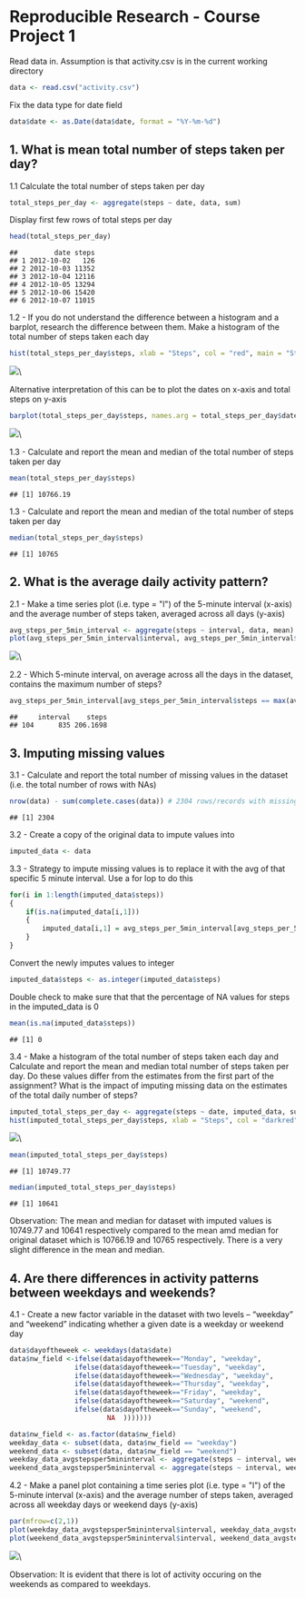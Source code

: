 Reproducible Research - Course Project 1
========================================

Read data in. Assumption is that activity.csv is in the current working directory

```r
data <- read.csv("activity.csv")
```
Fix the data type for date field

```r
data$date <- as.Date(data$date, format = "%Y-%m-%d")
```

## 1. What is mean total number of steps taken per day?
1.1 Calculate the total number of steps taken per day

```r
total_steps_per_day <- aggregate(steps ~ date, data, sum)
```
Display first few rows of total steps per day

```r
head(total_steps_per_day)
```

```
##         date steps
## 1 2012-10-02   126
## 2 2012-10-03 11352
## 3 2012-10-04 12116
## 4 2012-10-05 13294
## 5 2012-10-06 15420
## 6 2012-10-07 11015
```
1.2 - If you do not understand the difference between a histogram and a barplot, research the difference between them. 
Make a histogram of the total number of steps taken each day

```r
hist(total_steps_per_day$steps, xlab = "Steps", col = "red", main = "Steps per day")
```

![](Project1_files/figure-html/unnamed-chunk-5-1.png)\

Alternative interpretation of this can be to plot the dates on x-axis and total steps on y-axis

```r
barplot(total_steps_per_day$steps, names.arg = total_steps_per_day$date, xlab = "Date", ylab = "Total steps", main = "Total steps per day", col="red", las=3)
```

![](Project1_files/figure-html/unnamed-chunk-6-1.png)\

1.3 - Calculate and report the mean and median of the total number of steps taken per day

```r
mean(total_steps_per_day$steps)
```

```
## [1] 10766.19
```

1.3 - Calculate and report the mean and median of the total number of steps taken per day

```r
median(total_steps_per_day$steps)
```

```
## [1] 10765
```
## 2. What is the average daily activity pattern?
2.1 - Make a time series plot (i.e. type = "l") of the 5-minute interval (x-axis) and the average number of steps taken, averaged across all days (y-axis)

```r
avg_steps_per_5min_interval <- aggregate(steps ~ interval, data, mean)
plot(avg_steps_per_5min_interval$interval, avg_steps_per_5min_interval$steps, type ="l", xlab = "Interval", ylab = "Avg. steps", main = "Avg. steps per interval", col = "green")
```

![](Project1_files/figure-html/unnamed-chunk-9-1.png)\

2.2 - Which 5-minute interval, on average across all the days in the dataset, contains the maximum number of steps?

```r
avg_steps_per_5min_interval[avg_steps_per_5min_interval$steps == max(avg_steps_per_5min_interval$steps),]
```

```
##     interval    steps
## 104      835 206.1698
```

## 3. Imputing missing values
3.1 - Calculate and report the total number of missing values in the dataset (i.e. the total number of rows with NAs)

```r
nrow(data) - sum(complete.cases(data)) # 2304 rows/records with missing values
```

```
## [1] 2304
```
3.2 - Create a copy of the original data to impute values into

```r
imputed_data <- data
```
3.3 - Strategy to impute missing values is to replace it with the avg of that specific 5 minute interval.
Use a for lop to do this

```r
for(i in 1:length(imputed_data$steps))
{      
    if(is.na(imputed_data[i,1]))
	{
        imputed_data[i,1] = avg_steps_per_5min_interval[avg_steps_per_5min_interval$interval== imputed_data[i,3], 2]	
    }
}
```
Convert the newly imputes values to integer

```r
imputed_data$steps <- as.integer(imputed_data$steps)
```
 Double check to make sure that that the percentage of NA values for steps in the imputed_data is 0

```r
mean(is.na(imputed_data$steps))
```

```
## [1] 0
```
3.4 - Make a histogram of the total number of steps taken each day and Calculate and report the mean 
and median total number of steps taken per day. Do these values differ from the estimates from 
the first part of the assignment? What is the impact of imputing missing data on the estimates of the 
total daily number of steps?

```r
imputed_total_steps_per_day <- aggregate(steps ~ date, imputed_data, sum)
hist(imputed_total_steps_per_day$steps, xlab = "Steps", col = "darkred", main = "Steps per day (using imputed data)")
```

![](Project1_files/figure-html/unnamed-chunk-16-1.png)\

```r
mean(imputed_total_steps_per_day$steps)
```

```
## [1] 10749.77
```

```r
median(imputed_total_steps_per_day$steps)
```

```
## [1] 10641
```
Observation: The mean and median for  dataset with imputed values is 10749.77 and 10641 respectively compared to
the mean amd median for original dataset  which is 10766.19 and 10765 respectively. There is a very slight difference
in the mean and median.

## 4. Are there differences in activity patterns between weekdays and weekends?
4.1 - Create a new factor variable in the dataset with two levels – “weekday” and “weekend” 
indicating whether a given date is a weekday or weekend day

```r
data$dayoftheweek <- weekdays(data$date)
data$nw_field <-ifelse(data$dayoftheweek=="Monday", "weekday",
				ifelse(data$dayoftheweek=="Tuesday", "weekday",
				ifelse(data$dayoftheweek=="Wednesday", "weekday",
				ifelse(data$dayoftheweek=="Thursday", "weekday",
				ifelse(data$dayoftheweek=="Friday", "weekday",
				ifelse(data$dayoftheweek=="Saturday", "weekend",
				ifelse(data$dayoftheweek=="Sunday", "weekend",				
                        NA  ))))))) 

data$nw_field <- as.factor(data$nw_field)
weekday_data <- subset(data, data$nw_field == "weekday")
weekend_data <- subset(data, data$nw_field == "weekend")
weekday_data_avgstepsper5mininterval <- aggregate(steps ~ interval, weekday_data, mean)
weekend_data_avgstepsper5mininterval <- aggregate(steps ~ interval, weekend_data, mean)
```
4.2 - Make a panel plot containing a time series plot (i.e. type = "l") of the 5-minute interval 
(x-axis) and the average number of steps taken, averaged across all weekday days or weekend days (y-axis)

```r
par(mfrow=c(2,1))
plot(weekday_data_avgstepsper5mininterval$interval, weekday_data_avgstepsper5mininterval$steps, type = "l", main = "Weekday - Avg steps in 5 min intervals", xlab = "Interval", ylab = "Avg steps")
plot(weekend_data_avgstepsper5mininterval$interval, weekend_data_avgstepsper5mininterval$steps, type = "l", main = "Weekend - Avg steps in 5 min intervals", xlab = "Interval", ylab = "Avg steps")
```

![](Project1_files/figure-html/unnamed-chunk-18-1.png)\

Observation: It is evident that there is lot of activity occuring on the weekends as compared to weekdays.
